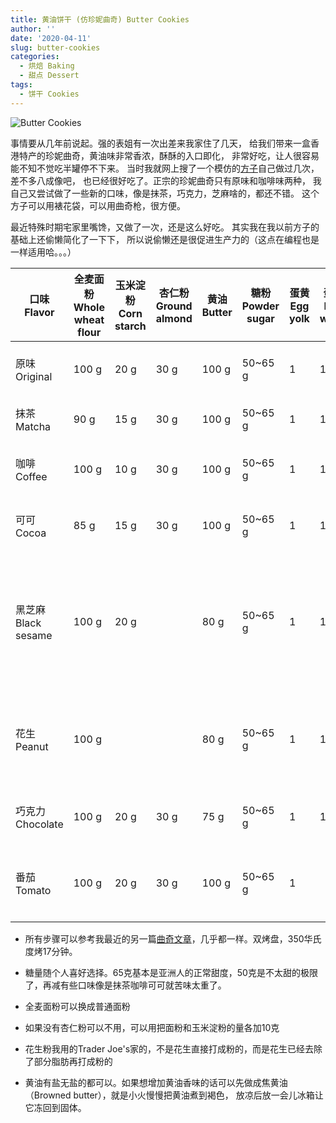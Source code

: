 ```yaml
---
title: 黄油饼干 (仿珍妮曲奇) Butter Cookies
author: ''
date: '2020-04-11'
slug: butter-cookies
categories:
  - 烘焙 Baking
  - 甜点 Dessert
tags:
  - 饼干 Cookies
---
```


![Butter Cookies](/img/2020-04-11-butter-cookies.jpg)

事情要从几年前说起。强的表姐有一次出差来我家住了几天，
给我们带来一盒香港特产的珍妮曲奇，黄油味非常香浓，酥酥的入口即化，
非常好吃，让人很容易能不知不觉吃半罐停不下来。
当时我就网上搜了一个模仿的[方子](http://www.yg-hz.com/hongbeishipu/binggan/10652.html)自己做过几次，差不多八成像吧，
也已经很好吃了。正宗的珍妮曲奇只有原味和咖啡味两种，
我自己又尝试做了一些新的口味，像是抹茶，巧克力，芝麻啥的，都还不错。
这个方子可以用裱花袋，可以用曲奇枪，很方便。

最近特殊时期宅家里嘴馋，又做了一次，还是这么好吃。
其实我在我以前方子的基础上还偷懒简化了一下下，
所以说偷懒还是很促进生产力的（这点在编程也是一样适用哈。。。）

|口味 Flavor  |全麦面粉 Whole wheat flour |玉米淀粉 Corn starch |杏仁粉 Ground almond |黄油 Butter |糖粉 Powder sugar | 蛋黄 Egg yolk | 蛋白 Egg white | 其他材料 Other                 |
|-------------|---------------------------|---------------------|---------------------|------------|------------------|---------------|----------------|-----------------|
|原味 Original| 100 g                     |20 g                 |30 g                 | 100 g      |50~65 g           | 1             | 10 g           |    香草精 Vanilla extract 1 tsp   |
|抹茶 Matcha  | 90 g                      |15 g                 |30 g                 | 100 g      |50~65 g           | 1             | 10 g           | 抹茶粉 Matcha 15 g   |
|咖啡 Coffee  | 100 g                     |10 g                 |30 g                 | 100 g      |50~65 g           | 1             | 10 g           | 速溶咖啡粉 Espresso powder 10 g|
|可可 Cocoa   | 85 g                      |15 g                 |30 g                 | 100 g      |50~65 g           | 1             | 10 g           | 可可粉 Cocoa powder 20 g|
|黑芝麻 Black sesame   | 100 g            |20 g                 |                     | 80 g       |50~65 g           | 1             | 10 g           | 黑芝麻粉 Ground black sesame 30 g， 黑芝麻酱 Black sesame butter 30 g|
|花生 Peanut  | 100 g                     |                     |                     | 80 g       |50~65 g           | 1             | 10 g           | 花生粉 Peanut powder 50 g, 花生酱 Peanut butter 30 g|
|巧克力 Chocolate  | 100 g                |20 g                 |30 g                 | 75 g       |50~65 g           | 1             | 10 g           | 融化巧克力 Chocolate, melted, 25 g|
|番茄 Tomato  | 100 g                     |20 g                 |30 g                 | 100 g      |50~65 g           | 1             |                | 蕃茄沙司 Ketchup 25 g，盐 1小撮，黑胡椒 1小撮|


* 所有步骤可以参考我最近的另一篇[曲奇文章](http://liyingbo.com/cooking/2020/02/23/tomato-flavored-butter-cookie/)，几乎都一样。双烤盘，350华氏度烤17分钟。

* 糖量随个人喜好选择。65克基本是亚洲人的正常甜度，50克是不太甜的极限了，再减有些口味像是抹茶咖啡可可就苦味太重了。

* 全麦面粉可以换成普通面粉

* 如果没有杏仁粉可以不用，可以用把面粉和玉米淀粉的量各加10克

* 花生粉我用的Trader Joe's家的，不是花生直接打成粉的，而是花生已经去除了部分脂肪再打成粉的

* 黄油有盐无盐的都可以。如果想增加黄油香味的话可以先做成焦黄油（Browned butter），就是小火慢慢把黄油煮到褐色，
放凉后放一会儿冰箱让它冻回到固体。

 
